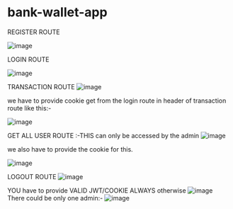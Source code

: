 # bank-wallet-app
REGISTER ROUTE

![image](https://user-images.githubusercontent.com/109899959/229932056-75efb1bf-afed-4dd9-a7f9-45daf3cd8b3f.png)

LOGIN ROUTE

![image](https://user-images.githubusercontent.com/109899959/229933412-6627b58f-c882-43a8-bf64-daba7b9b66d0.png)

TRANSACTION ROUTE 
![image](https://user-images.githubusercontent.com/109899959/229933812-41f5c789-a7a8-459e-935b-fe545057a266.png)


we have to provide cookie get from  the login route in header of transaction route like this:-

![image](https://user-images.githubusercontent.com/109899959/229934079-b00eeaf0-19ed-48df-bc23-6c2e400250c2.png)

GET ALL USER ROUTE :-THIS can only be accessed by the admin 
![image](https://user-images.githubusercontent.com/109899959/229934653-e02dfe34-9d81-4cdc-80a3-5df60cd87f57.png)

 we also have to provide the cookie for this.
 
![image](https://user-images.githubusercontent.com/109899959/229934928-6ce2a110-e73a-4e02-ae3a-9e1080d1b7f5.png)

LOGOUT ROUTE
![image](https://user-images.githubusercontent.com/109899959/229935120-6660d526-b73c-458f-bdcf-a42de991d840.png)

YOU have to provide VALID JWT/COOKIE ALWAYS otherwise
![image](https://user-images.githubusercontent.com/109899959/229935325-8dbba90e-05a5-4f3f-963f-71b457150f6d.png)
There could be only one admin:-
![image](https://user-images.githubusercontent.com/109899959/229935914-063a1c8b-81ba-4f47-bf47-d06116473b0f.png)

